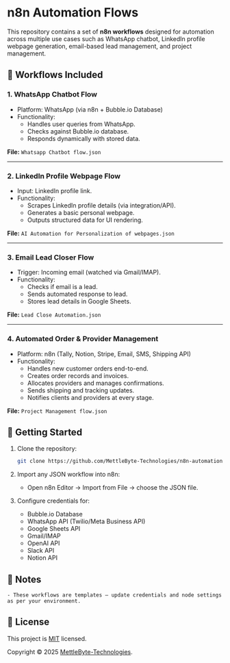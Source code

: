 # n8n Automation Flows

This repository contains a set of **n8n workflows** designed for automation across multiple use cases such as WhatsApp chatbot, LinkedIn profile webpage generation, email-based lead management, and project management.

## 📂 Workflows Included

### 1. WhatsApp Chatbot Flow
- Platform: WhatsApp (via n8n + Bubble.io Database)
- Functionality:
  - Handles user queries from WhatsApp.
  - Checks against Bubble.io database.
  - Responds dynamically with stored data.

**File:** `Whatsapp Chatbot flow.json`

---

### 2. LinkedIn Profile Webpage Flow
- Input: LinkedIn profile link.
- Functionality:
  - Scrapes LinkedIn profile details (via integration/API).
  - Generates a basic personal webpage.
  - Outputs structured data for UI rendering.

**File:** `AI Automation for Personalization of webpages.json`

---

### 3. Email Lead Closer Flow
- Trigger: Incoming email (watched via Gmail/IMAP).
- Functionality:
  - Checks if email is a lead.
  - Sends automated response to lead.
  - Stores lead details in Google Sheets.

**File:** `Lead Close Automation.json`

---

### 4. Automated Order & Provider Management
- Platform: n8n (Tally, Notion, Stripe, Email, SMS, Shipping API)
- Functionality:
  - Handles new customer orders end-to-end.
  - Creates order records and invoices.
  - Allocates providers and manages confirmations.
  - Sends shipping and tracking updates.
  - Notifies clients and providers at every stage.

**File:** `Project Management flow.json`


## 🚀 Getting Started

1. Clone the repository:
   ```bash
   git clone https://github.com/MettleByte-Technologies/n8n-automation-flows.git

2. Import any JSON workflow into n8n:
    - Open n8n Editor → Import from File → choose the JSON file.

3. Configure credentials for:
    - Bubble.io Database
    - WhatsApp API (Twilio/Meta Business API)
    - Google Sheets API
    - Gmail/IMAP
    - OpenAI API
    - Slack API
    - Notion API

## 📌 Notes
    - These workflows are templates – update credentials and node settings as per your environment.

## 📝 License

This project is [MIT](https://github.com/MettleByte-Technologies/n8n-automation-flows/blob/main/LICENSE) licensed.

Copyright © 2025 [MettleByte-Technologies](https://github.com/MettleByte-Technologies).<br />
